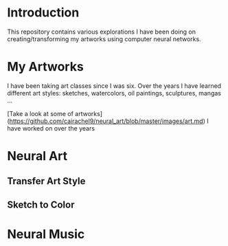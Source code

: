# Introduction 

This repository contains various explorations I have been doing on creating/transforming my artworks using computer neural networks.

# My Artworks

I have been taking art classes since I was six.  Over the years I have learned different art styles: sketches, watercolors, oil paintings, sculptures, mangas ...

[Take a look at some of artworks] (https://github.com/cairachel9/neural_art/blob/master/images/art.md) I have worked on over the years

# Neural Art

## Transfer Art Style

## Sketch to Color

# Neural Music
